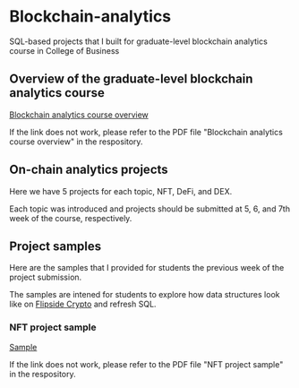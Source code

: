 # Blockchain-analytics
SQL-based projects that I built for graduate-level blockchain analytics course in College of Business




## Overview of the graduate-level blockchain analytics course
[Blockchain analytics course overview](https://app.clarity.so/vishalsbase1/tags/da8b96a7-6a8d-4cd2-8704-e8a8ce848cbe)

If the link does not work, please refer to the PDF file "Blockchain analytics course overview" in the respository.




## On-chain analytics projects
Here we have 5 projects for each topic, NFT, DeFi, and DEX.

Each topic was introduced and projects should be submitted at 5, 6, and 7th week of the course, respectively.


## Project samples
Here are the samples that I provided for students the previous week of the project submission.

The samples are intened for students to explore how data structures look like on [Flipside Crypto](https://flipsidecrypto.xyz/) and refresh SQL.



### NFT project sample
[Sample](https://flipsidecrypto.xyz/alaskaaa/nft-samples-6AS3_O)

If the link does not work, please refer to the PDF file "NFT project sample" in the respository.
